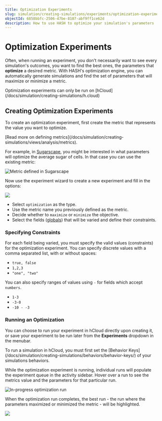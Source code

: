```yaml
---
title: Optimization Experiments
slug: simulation/creating-simulations/experiments/optimization-experiments
objectId: 6858bbfc-2506-47be-8107-abf9ff1ce62d
description: How to use HASH to optimize your simulation's parameters
---
```


# Optimization Experiments

Often, when running an experiment, you don't necessarily want to see every simulation's outcomes, you want to find the best ones, the parameters that **optimize** a desired metric. With HASH's optimization engine, you can automatically generate simulations and find the set of parameters that will maximize or minimize a metric.

<Hint style="info">
Optimization experiments can only be run on [hCloud](/docs/simulation/creating-simulations/h.cloud)
</Hint>

## Creating Optimization Experiments

To create an optimization experiment, first create the metric that represents the value you want to optimize.

<Hint style="info">
[Read more on defining metrics](/docs/simulation/creating-simulations/views/analysis/metrics).
</Hint>

For example, in [Sugarscape](https://staging.hash.ai/@hash/sugarscape/stable), you might be interested in what parameters will optimize the average sugar of cells. In that case you can use the existing metric:

![Metric defined in Sugarscape](https://cdn-us1.hash.ai/site/docs/image%20%2858%29.png)

Now use the experiment wizard to create a new experiment and fill in the options:

![](https://cdn-us1.hash.ai/site/docs/image%20%2860%29%20%281%29.png)

- Select `optimization` as the type.
- Use the metric name you previously defined as the metric.
- Decide whether to `maximize` or `minimize` the objective.
- Select the fields \([globals](/docs/simulation/creating-simulations/configuration/)\) that will be varied and define their constraints.

### Specifying Constraints

For each field being varied, you must specify the valid values \(constraints\) for the optimization experiment. You can specify discrete values with a comma separated list, with or without spaces:

- `true, false`
- `1,2,3`
- `"one", "two"`

You can also specify ranges of values using `-` for fields which accept `numbers`.

- `1-3`
- `-3-0`
- `-10 - -3`

### Running an Optimization

You can choose to run your experiment in hCloud directly upon creating it, or save your experiment to be run later from the **Experiments** dropdown in the menubar.

<Hint style="warning">
To run a simulation in hCloud, you must first set the [Behavior Keys](/docs/simulation/creating-simulations/behaviors/behavior-keys/) of your simulations behaviors.
</Hint>

While the optimization experiment is running, individual runs will populate the experiment queue in the activity sidebar. Hover over a run to see the metrics value and the parameters for that particular run.

![In-progress optimization run](https://cdn-us1.hash.ai/site/docs/image%20%2860%29.png)

When the optimization run completes, the best run - the run where the parameters maximized or minimized the metric - will be highlighted.

![](https://cdn-us1.hash.ai/site/docs/image%20%2861%29.png)
